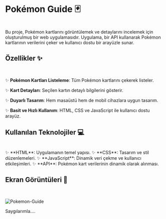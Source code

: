 # Pokémon Guide 🃏
<br/>
Bu proje, Pokémon kartlarını görüntülemek ve detaylarını incelemek için oluşturulmuş bir web uygulamasıdır. 
Uygulama, bir API kullanarak Pokémon kartlarının verilerini çeker ve kullanıcı dostu bir arayüzle sunar.

## Özellikler ✨
<br/>

✨  **Pokémon Kartları Listeleme**: Tüm Pokémon kartlarını çekerek listeler.

✨ **Kart Detayları**: Seçilen kartın detaylı bilgilerini gösterir.

✨ **Duyarlı Tasarım**: Hem masaüstü hem de mobil cihazlara uygun tasarım.

✨ **Basit ve Hızlı Kullanım**: HTML, CSS ve JavaScript ile kullanıcı dostu arayüz.



## Kullanılan Teknolojiler 💻
<br/>
✨ **HTML**: Uygulamanın temel yapısı.
✨ **CSS**: Tasarım ve stil düzenlemeleri.
✨ **JavaScript**: Dinamik veri çekme ve kullanıcı etkileşimleri.
✨ **API**: Pokémon kart verilerinin dinamik olarak alınması.

## Ekran Görüntüleri 📸
<br/>

![Pokemon-Guide](https://github.com/user-attachments/assets/298872bc-b8e3-4611-8ec5-ad1b5243710b)


Saygılarımla....
